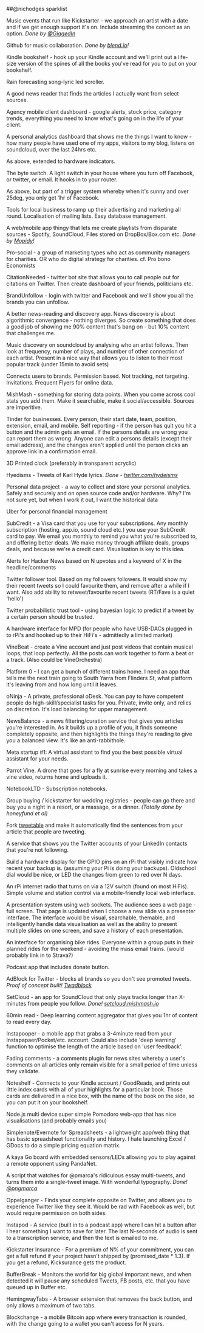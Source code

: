 ##@nichodges sparklist

Music events that run like Kickstarter - we approach an artist with a date and if we get enough support it's on. Include streaming the concert as an option. *Done by [@GiggedIn](http://giggedin.com)*

Github for music collaboration. *Done by [blend.io](http://blend.io)!*

Kindle bookshelf - hook up your Kindle account and we'll print out a life-size version of the spines of all the books you've read for you to put on your bookshelf.

Rain forecasting song-lyric led scroller.

A good news reader that finds the articles I actually want from select sources.

Agency mobile client dashboard - google alerts, stock price, category trends, everything you need to know what's going on in the life of your client.

A personal analytics dashboard that shows me the things I want to know - how many people have used one of my apps, visitors to my blog, listens on soundcloud, over the last 24hrs etc.

As above, extended to hardware indicators.

The byte switch. A light switch in your house where you turn off Facebook, or twitter, or email. It hooks in to your router.

As above, but part of a trigger system whereby when it's sunny and over 25deg, you only get 1hr of Facebook.

Tools for local business to ramp up their advertising and marketing all round. Localisation of mailing lists. Easy database management.

A web/mobile app thingy that lets me create playlists from disparate sources - Spotify, SoundCloud, Files stored on DropBox/Box.com etc. *Done by [Mopidy](http://docs.mopidy.com/)!*

Pro-social - a group of marketing types who act as community managers for charities. OR who do digital strategy for charities. cf. Pro bono Economists

CitationNeeded - twitter bot site that allows you to call people out for citations on Twitter. Then create dashboard of your friends, politicians etc.

BrandUnfollow - login with twitter and Facebook and we'll show you all the brands you can unfollow.

A better news-reading and discovery app. News discovery is about algorithmic convergence - nothing diverges. So create something that does a good job of showing me 90% content that's bang on - but 10% content that challenges me.

Music discovery on soundcloud by analysing who an artist follows. Then look at frequency, number of plays, and number of other connection of each artist. Present in a nice way that allows you to listen to their most popular track (under 15min to avoid sets)

Connects users to brands. Permission based. Not tracking, not targeting. Invitations. Frequent Flyers for online data.

MishMash - something for storing data points. When you come across cool stats you add them. Make it searchable, make it social/accessible. Sources are imperitive.

Tinder for businesses. Every person, their start date, team, position, extension, email, and mobile. Self reporting - if the person has quit you hit a button and the admin gets an email. If the persons details are wrong you can report them as wrong. Anyone can edit a persons details (except their email address), and the changes aren't applied until the person clicks an approve link in a confirmation email.

3D Printed clock (preferably in transparent acryclic)

Hyedisms - Tweets of Karl Hyde lyrics. *Done - [twitter.com/hydeisms](http://twitter.com/hydeisms)*

Personal data project - a way to collect and store your personal analytics. Safely and securely and on open source code and/or hardware. Why? I'm not sure yet, but when I work it out, I want the historical data

Uber for personal financial management

SubCredit - a Visa card that you use for your subscriptions. Any monthly subscription (hosting, app.io, sound cloud etc.) you use your SubCredit card to pay. We email you monthly to remind you what you're subscribed to, and offering better deals. We make money through affiliate deals, groups deals, and because we're a credit card. Visualisation is key to this idea.

Alerts for Hacker News based on N upvotes and a keyword of X in the headline/comments

Twitter follower tool. Based on my followers followers. It would  show my their recent tweets so I could favourite them, and remove after a while if I want. Also add ability to retweet/favourite recent tweets (RT/Fave is a quiet 'hello')

Twitter probabilistic trust tool - using bayesian logic to predict if a tweet by a certain person should be trusted.

A hardware interface for MPD (for people who have USB-DACs plugged in to rPi's and hooked up to their HiFi's - admittedly a limited market)

VineBeat - create a Vine account and just post videos that contain musical loops, that loop perfectly. All the posts can work together to form a beat or a track. (Also could be VineOrchestra)

Platform 0 - I can get a bunch of different trains home. I need an app that tells me the next train going to South Yarra from Flinders St, what platform it's leaving from and how long until it leaves.

oNinja - A private, professional oDesk. You can pay to have competent people do high-skill/specialist tasks for you. Private, invite only, and relies on discretion. It's load balancing for upper management.

NewsBalance - a news filtering/curation service that gives you articles you're interested in. As it builds up a profile of you, it finds someone completely opposite, and then highlights the things they're reading to give you a balanced view. It's like an anti-rabbithole.

Meta startup #1: A virtual assistant to find you the best possible virtual assistant for your needs.

Parrot Vine. A drone that goes for a fly at sunrise every morning and takes a vine video, returns home and uploads it.

NotebookLTD - Subscription notebooks.

Group buying / kickstarter for wedding registries - people can go there and buy you a night in a resort, or a massage, or a dinner.  *(Totally done by honeyfund et al)*

Fork [tweetable](https://github.com/jbenton/tweetable-text) and make it automatically find the sentences from your article that people are tweeting.

A service that shows you the Twitter accounts of your LinkedIn contacts that you're not following.

Build a hardware display for the GPIO pins on an rPi that visibly indicate how recent your backup is. (assuming your Pi is doing your backups). Oldschool dial would be nice, or LED the changes from green to red over N days.

An rPi internet radio that turns on via a 12V switch (found on most HiFis). Simple volume and station control via a mobile-friendly local web interface.

A presentation system using web sockets. The audience sees a web page - full screen. That page is updated when I choose a new slide via a presenter interface. The interface would be visual, searchable, themable, and intelligently handle data visualisation as well as the ability to present multiple slides on one screen, and save a history of each presentation.

An interface for organising bike rides. Everyone within a group puts in their planned rides for the weekend - avoiding the mass email trains. (would probably link in to Strava?)

Podcast app that includes donate button.

AdBlock for Twitter - blocks all brands so you don't see promoted tweets. *Proof of concept built! [Twadblock](http://thenewsaesthetic.com/p/twadblock/connect.php)*

SetCloud - an app for SoundCloud that only plays tracks longer than X-minutes from people you follow. *Done! [setcloud.mishmash.io](http://setcloud.mishmash.io)*

60min read - Deep learning content aggregator that gives you 1hr of content to read every day.

Instapooper - a mobile app that grabs a 3-4minute read from your Instapapaer/Pocket/etc. account. Could also include 'deep learning' function to optimise the length of the article based on 'user feedback'.

Fading comments - a comments plugin for news sites whereby a user's comments on all articles only remain visible for a small period of time unless they validate.

Noteshelf - Connects to your Kindle account / GoodReads, and prints out little index cards with all of your highlights for a particular book. Those cards are delivered in a nice box, with the name of the book on the side, so you can put it on your bookshelf.

Node.js multi device super simple Pomodoro web-app that has nice visualisations (and probably emails you)

Simplenote/Evernote for Spreadsheets - a lightweight app/web thing that has basic spreadsheet functionality and history. I hate launching Excel / GDocs to do a simple pricing equation matrix.

A kaya Go board with embedded sensors/LEDs allowing you to play against a remote opponent using PandaNet.

A script that watches for @pmarca's ridiculous essay multi-tweets, and turns them into a single-tweet image. With wonderful typography. *Done! [@pngmarca](http://twitter.com/pngmarca)*

Oppelganger - Finds your complete opposite on Twitter, and allows you to experience Twitter like they see it. Would be rad with Facebook as well, but would require permission on both sides.

Instapod - A service (built in to a podcast app) where I can hit a button after I hear something I want to save for later. The last N-seconds of audio is sent to a transcription service, and then the text is emailed to me.

Kickstarter Insurance - For a premium of N% of your commitment, you can get a full refund if your project hasn't shipped by (promised_date * 1.3). If you get a refund, Kicksurance gets the product.

BufferBreak - Monitors the world for big global important news, and when detected it will pause any scheduled Tweets, FB posts, etc. that you have queued up in Buffer etc.

HemingwayTabs - A browser extension that removes the back button, and only allows a maximum of two tabs. 

Blockchange - a mobile Bitcoin app where every transaction is rounded, with the change going to a wallet you can't access for N years.
